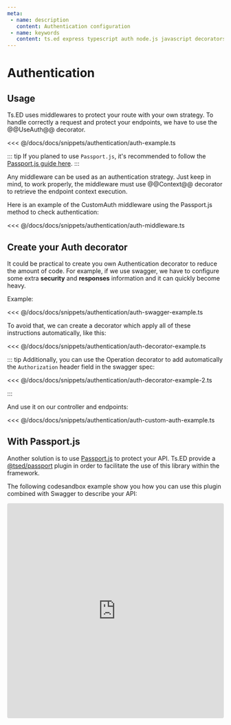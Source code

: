 ```yaml
---
meta:
 - name: description
   content: Authentication configuration 
 - name: keywords
   content: ts.ed express typescript auth node.js javascript decorators
---
```

# Authentication
## Usage

Ts.ED uses middlewares to protect your route with your own strategy. To handle correctly a request and protect your endpoints,
we have to use the @@UseAuth@@ decorator.

<<< @/docs/docs/snippets/authentication/auth-example.ts

::: tip
If you planed to use `Passport.js`, it's recommended to follow the [Passport.js guide here](/tutorials/passport.md).
:::

Any middleware can be used as an authentication strategy. Just keep in mind, to work properly, the middleware must use @@Context@@
decorator to retrieve the endpoint context execution.

Here is an example of the CustomAuth middleware using the Passport.js method to check authentication:

<<< @/docs/docs/snippets/authentication/auth-middleware.ts

## Create your Auth decorator

It could be practical to create you own Authentication decorator to reduce the amount of code.
For example, if we use swagger, we have to configure some extra **security** and **responses** information and it can quickly become heavy. 

Example:

<<< @/docs/docs/snippets/authentication/auth-swagger-example.ts

To avoid that, we can create a decorator which apply all of these instructions automatically, like this:

<<< @/docs/docs/snippets/authentication/auth-decorator-example.ts

::: tip
Additionally, you can use the Operation decorator to add automatically the `Authorization` header field in the swagger spec:

<<< @/docs/docs/snippets/authentication/auth-decorator-example-2.ts

:::

And use it on our controller and endpoints:

<<< @/docs/docs/snippets/authentication/auth-custom-auth-example.ts

## With Passport.js

Another solution is to use [Passport.js](/tutorials/passport.md) to protect your API. Ts.ED provide 
a [@tsed/passport](/tutorials/passport.md) plugin in order to facilitate the use of this library within the framework.

The following codesandbox example show you how you can use this plugin combined with Swagger to describe your API:

<iframe src="https://codesandbox.io/embed/tsed-swagger-with-authorization-dzhcy?fontsize=14&hidenavigation=1&theme=dark"
     style="width:100%; height:500px; border:0; border-radius: 4px; overflow:hidden;"
     title="tsed-swagger-with-authorization"
     allow="accelerometer; ambient-light-sensor; camera; encrypted-media; geolocation; gyroscope; hid; microphone; midi; payment; usb; vr; xr-spatial-tracking"
     sandbox="allow-forms allow-modals allow-popups allow-presentation allow-same-origin allow-scripts"></iframe>